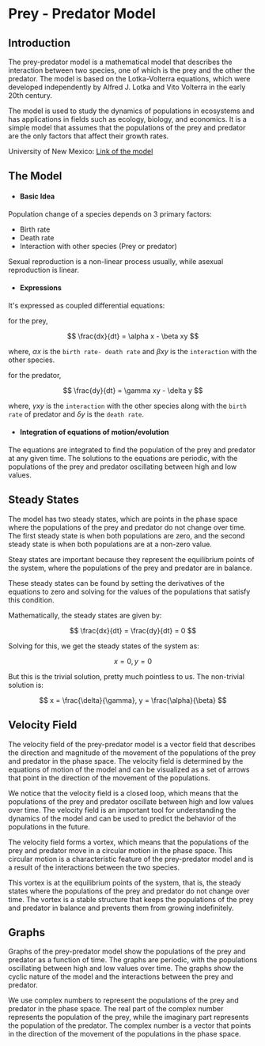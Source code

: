 # Prey - Predator Model

## Introduction

The prey-predator model is a mathematical model that describes the interaction between two species, one of which is the prey and the other the predator. The model is based on the Lotka-Volterra equations, which were developed independently by Alfred J. Lotka and Vito Volterra in the early 20th century.

The model is used to study the dynamics of populations in ecosystems and has applications in fields such as ecology, biology, and economics. It is a simple model that assumes that the populations of the prey and predator are the only factors that affect their growth rates.

University of New Mexico: [Link of the model](https://www.cs.unm.edu/~forrest/classes/cs365/lectures/Lotka-Volterra.pdf)

## The Model

- #### Basic Idea

Population change of a species depends on 3 primary factors:
- Birth rate
- Death rate
- Interaction with other species (Prey or predator)

Sexual reproduction is a non-linear process usually, while asexual reproduction is linear. 

- #### Expressions

It's expressed as coupled differential equations:

for the prey,

$$ \frac{dx}{dt} = \alpha x - \beta xy $$

where, $\alpha x$ is the ```birth rate- death rate``` and $\beta xy$ is the ```interaction``` with the other species.


for the predator,

$$ \frac{dy}{dt} = \gamma xy - \delta y $$

where, $\gamma xy$ is the ```interaction``` with the other species along with the ```birth rate```  of predator and $\delta y$ is the ```death rate```.

- #### Integration of equations of motion/evolution

The equations are integrated to find the population of the prey and predator at any given time. The solutions to the equations are periodic, with the populations of the prey and predator oscillating between high and low values.

## Steady States

The model has two steady states, which are points in the phase space where the populations of the prey and predator do not change over time. The first steady state is when both populations are zero, and the second steady state is when both populations are at a non-zero value.

Steay states are important because they represent the equilibrium points of the system, where the populations of the prey and predator are in balance.

These steady states can be found by setting the derivatives of the equations to zero and solving for the values of the populations that satisfy this condition.

Mathematically, the steady states are given by: 

$$ \frac{dx}{dt} = \frac{dy}{dt} = 0 $$

Solving for this, we get the steady states of the system as:

$$ x = 0, y = 0 $$

But this is the trivial solution, pretty much pointless to us.
The non-trivial solution is:

$$ x = \frac{\delta}{\gamma}, y = \frac{\alpha}{\beta} $$

## Velocity Field

The velocity field of the prey-predator model is a vector field that describes the direction and magnitude of the movement of the populations of the prey and predator in the phase space. The velocity field is determined by the equations of motion of the model and can be visualized as a set of arrows that point in the direction of the movement of the populations.

We notice that the velocity field is a closed loop, which means that the populations of the prey and predator oscillate between high and low values over time. The velocity field is an important tool for understanding the dynamics of the model and can be used to predict the behavior of the populations in the future.

The velocity field forms a vortex, which means that the populations of the prey and predator move in a circular motion in the phase space. This circular motion is a characteristic feature of the prey-predator model and is a result of the interactions between the two species.

This vortex is at the equilibrium points of the system, that is, the steady states where the populations of the prey and predator do not change over time. The vortex is a stable structure that keeps the populations of the prey and predator in balance and prevents them from growing indefinitely.

## Graphs

Graphs of the prey-predator model show the populations of the prey and predator as a function of time. The graphs are periodic, with the populations oscillating between high and low values over time. The graphs show the cyclic nature of the model and the interactions between the prey and predator.

We use complex numbers to represent the populations of the prey and predator in the phase space. The real part of the complex number represents the population of the prey, while the imaginary part represents the population of the predator. The complex number is a vector that points in the direction of the movement of the populations in the phase space.

